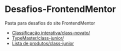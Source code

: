 # Desafios-FrontendMentor
 Pasta para desafios do site FrontendMentor

* [Classificação interativa/class-novato/](https://lzeunfa.github.io/Desafios-FrontendMentor/Classificacao-interativa/index)
* [TypeMaster/class-junior/](https://lzeunfa.github.io/Desafios-FrontendMentor/TypeMaster/index)
* [Lista de produtos/class-junior](https://lzeunfa.github.io/Desafios-FrontendMentor/Product-List/index)

